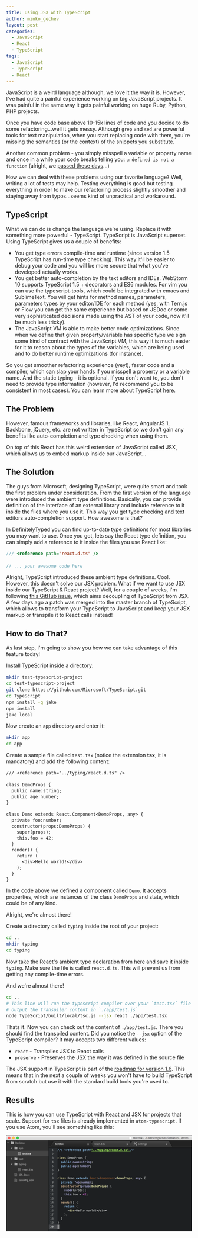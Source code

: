 ```yaml
---
title: Using JSX with TypeScript
author: minko_gechev
layout: post
categories:
  - JavaScript
  - React
  - TypeScript
tags:
  - JavaScript
  - TypeScript
  - React
---
```


JavaScript is a weird language although, we love it the way it is. However, I've had quite a painful experience working on big JavaScript projects. It was painful in the same way it gets painful working on huge Ruby, Python, PHP projects.

Once you have code base above 10-15k lines of code and you decide to do some refactoring...well it gets messy. Although `grep` and `sed` are powerful tools for text manipulation, when you start replacing code with them, you're missing the semantics (or the context) of the snippets you substitute.

Another common problem - you simply misspell a variable or property name and once in a while your code breaks telling you: `undefined is not a function` (alright, we [passed these days](https://twitter.com/addyosmani/status/569157136137134081)...)

How we can deal with these problems using our favorite language? Well, writing a lot of tests may help. Testing everything is good but testing everything in order to make our refactoring process slightly smoother and staying away from typos...seems kind of unpractical and workaround.

## TypeScript

What we can do is change the language we're using. Replace it with something more powerful - TypeScript. TypeScript is JavaScript superset. Using TypeScript gives us a couple of benefits:

- You get type errors compile-time and runtime (since version 1.5 TypeScript has run-time type checking). This way it'll be easier to debug your code and you will be more secure that what you've developed actually works.
- You get better auto-completion by the text editors and IDEs. WebStorm 10 supports TypeScript 1.5 + decorators and ES6 modules. For vim you can use the typescript-tools, which could be integrated with emacs and SublimeText. You will get hints for method names, parameters, parameters types by your editor/IDE for each method (yes, with Tern.js or Flow you can get the same experience but based on JSDoc or some very sophisticated decisions made using the AST of your code, now it'll be much less tricky).
- The JavaScript VM is able to make better code optimizations. Since when we define that given property/variable has specific type we sign some kind of contract with the JavaScript VM, this way it is much easier for it to reason about the types of the variables, which are being used and to do better runtime optimizations (for instance).

So you get smoother refactoring experience (yey!), faster code and a compiler, which can slap your hands if you misspell a property or a variable name. And the static typing - it is optional. If you don't want to, you don't need to provide type information (however, I'd recommend you to be consistent in most cases). You can learn more about TypeScript [here](http://www.typescriptlang.org/Tutorial).

## The Problem

However, famous frameworks and libraries, like React, AngularJS 1, Backbone, jQuery, etc. are not written in TypeScript so we don't gain any benefits like auto-completion and type checking when using them.

On top of this React has this weird extension of JavaScript called JSX, which allows us to embed markup inside our JavaScript...

## The Solution

The guys from Microsoft, designing TypeScript, were quite smart and took the first problem under consideration. From the first version of the language were introduced the ambient type definitions. Basically, you can provide definition of the interface of an external library and include reference to it inside the files where you use it. This way you get type checking and text editors auto-completion support. How awesome is that?

In [DefinitelyTyped](https://github.com/borisyankov/DefinitelyTyped) you can find up-to-date type definitions for most libraries you may want to use. Once you got, lets say the React type definition, you can simply add a reference to it inside the files you use React like:

```javascript
/// <reference path="react.d.ts" />

// ... your awesome code here
```
Alright, TypeScript introduced these ambient type definitions. Cool. However, this doesn't solve our JSX problem. What if we want to use JSX inside our TypeScript & React project? Well, for a couple of weeks, I'm following [this GitHub issue](https://github.com/Microsoft/TypeScript/issues/3203), which aims decoupling of TypeScript from JSX. A few days ago a patch was merged into the master branch of TypeScript, which allows to transform your TypeScript to JavaScript and keep your JSX markup or transpile it to React calls instead!

## How to do That?

As last step, I'm going to show you how we can take advantage of this feature today!

Install TypeScript inside a directory:

```bash
mkdir test-typescript-project
cd test-typescript-project
git clone https://github.com/Microsoft/TypeScript.git
cd TypeScript
npm install -g jake
npm install
jake local
```
Now create an `app` directory and enter it:

```bash
mkdir app
cd app
```
Create a sample file called `test.tsx` (notice the extension **tsx**, it is mandatory) and add the following content:

```text
/// <reference path="../typing/react.d.ts" />

class DemoProps {
  public name:string;
  public age:number;
}

class Demo extends React.Component<DemoProps, any> {
  private foo:number;
  constructor(props:DemoProps) {
    super(props);
    this.foo = 42;
  }
  render() {
    return (
      <div>Hello world!</div>
    );
  }
}
```
In the code above we defined a component called `Demo`. It accepts properties, which are instances of the class `DemoProps` and state, which could be of any kind.

Alright, we're almost there!

Create a directory called `typing` inside the root of your project:

```bash
cd ..
mkdir typing
cd typing
```
Now take the React's ambient type declaration from [here](https://github.com/borisyankov/DefinitelyTyped/blob/master/react/react.d.ts) and save it inside `typing`. Make sure the file is called `react.d.ts`. This will prevent us from getting any compile-time errors.

And we're almost there!

```bash
cd ..
# This line will run the typescript compiler over your `test.tsx` file and
# output the transpiler content in `./app/test.js`
node TypeScript/built/local/tsc.js --jsx react ./app/test.tsx
```
Thats it. Now you can check out the content of `./app/test.js`. There you should find the transpiled content.
Did you notice the `--jsx` option of the TypeScript compiler? It may accepts two different values:

- `react` - Transpiles JSX to React calls
- `preserve` - Preserves the JSX the way it was defined in the source file

The JSX support in TypeScript is part of the [roadmap for version 1.6](https://github.com/Microsoft/TypeScript/wiki/Roadmap#16). This means that in the next a couple of weeks you won't have to build TypeScript from scratch but use it with the standard build tools you're used to.

## Results

This is how you can use TypeScript with React and JSX for projects that scale. Support for `tsx` files is already implemented in `atom-typescript`. If you use Atom, you'll see something like this:

![JSX + TypeScript](/images/jsx-typescript.png)
